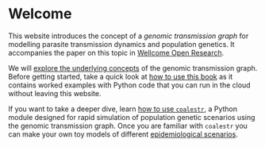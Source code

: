 # Welcome

This website introduces the concept of a *genomic transmission graph* for modelling parasite transmission dynamics and population genetics.  It accompanies the paper on this topic in [Wellcome Open Research](https://wellcomeopenresearch.org/articles/8-22).

We will [explore the underlying concepts](underlying-concepts.md) of the genomic transmission graph.  Before getting started, take a quick look at [how to use this book](how-to-use-this-book.md) as it contains worked examples with Python code that you can run in the cloud without leaving this website.

If you want to take a deeper dive, learn [how to use `coalestr`](coalestr-features.md), a Python module designed for rapid simulation of population genetic scenarios using the genomic transmission graph.  Once you are familiar with `coalestr` you can make your own toy models of different [epidemiological scenarios](epidemiological-scenarios.md).